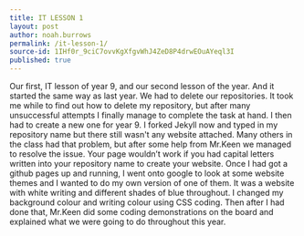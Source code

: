 ```yaml
---
title: IT LESSON 1
layout: post
author: noah.burrows
permalink: /it-lesson-1/
source-id: 1IHf0r_9ciC7ovvKgXfgvWhJ4ZeD8P4drwEOuAYeql3I
published: true
---
```

Our first, IT lesson of year 9, and our second lesson of the year. And it started the same way as last year. We had to delete our repositories. It took me while to find out how to delete my repository, but after many unsuccessful attempts I finally manage to complete the task at hand. I then had to create a new one for year 9. I forked Jekyll now and typed in my repository name but there still wasn't any website attached. Many others in the class had that problem, but after some help from Mr.Keen we managed to resolve the issue. Your page wouldn’t work if you had capital letters written into your repository name to create your website. Once I had got a github pages up and running, I went onto google to look at some website themes and I wanted to do my own version of one of them. It was a website with white writing and different shades of blue throughout. I changed my background colour and writing colour using CSS coding. Then after I had done that, Mr.Keen did some coding demonstrations on the board and explained what we were going to do throughout this year.

